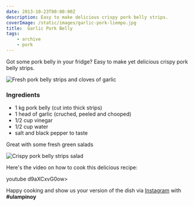 ```yaml
---
date: 2013-10-23T00:00:00Z
description: Easy to make delicious crispy pork belly strips.
coverImage: /static/images/garlic-pork-liempo.jpg
title:  Garlic Pork Belly
tags: 
    - archive 
    - pork 
---
```


Got some pork belly in your fridge? Easy to make yet delicious crispy pork belly strips.

<img src="/static/images/pork-garlic-chopping-board.jpg" title="Fresh pork belly strips and cloves of garlic">

### Ingredients
* 1 kg pork belly (cut into thick strips)
* 1 head of garlic (cruched, peeled and chooped)
* 1/2 cup vinegar
* 1/2 cup water
* salt and black pepper to taste

Great with some fresh green salads

![Crispy pork belly strips salad](/static/images/crispy-pork-belly-salad.jpg)

Here's the video on how to cook this delicious recipe:

youtube d9aXCxvG0ow>

Happy cooking and show us your version of the dish via [Instagram](https://instagram.com/ulampinoy/) with **#ulampinoy**

